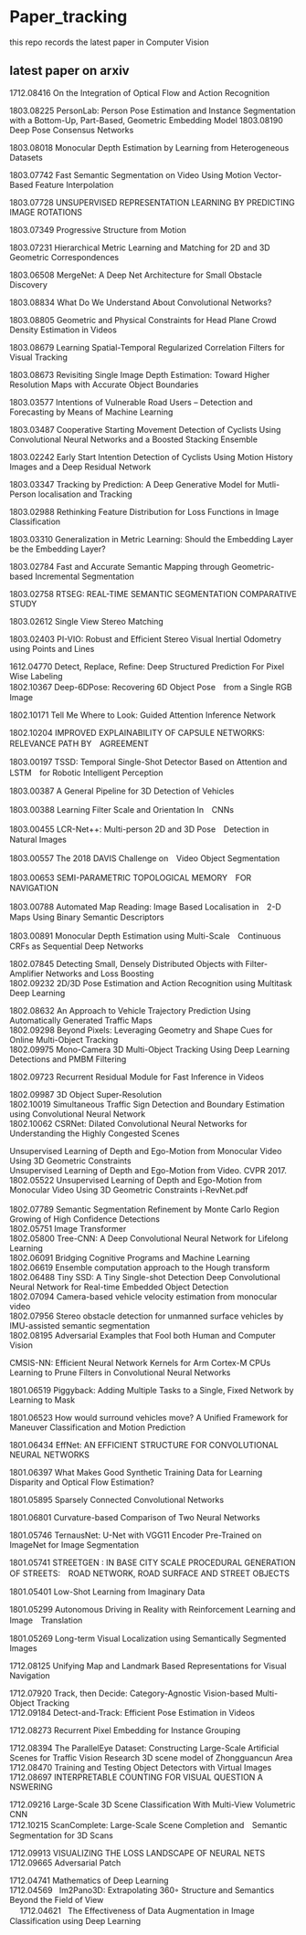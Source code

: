 # Paper_tracking
this repo records the latest paper in Computer Vision</br>



## latest paper on arxiv

1712.08416    On the Integration of Optical Flow and Action Recognition

1803.08225    PersonLab: Person Pose Estimation and Instance Segmentation with a Bottom-Up, Part-Based, Geometric Embedding Model
1803.08190    Deep Pose Consensus Networks

1803.08018    Monocular Depth Estimation by Learning from Heterogeneous Datasets

1803.07742    Fast Semantic Segmentation on Video Using Motion Vector-Based Feature Interpolation

1803.07728    UNSUPERVISED REPRESENTATION LEARNING BY PREDICTING IMAGE ROTATIONS

1803.07349    Progressive Structure from Motion

1803.07231    Hierarchical Metric Learning and Matching for 2D and 3D Geometric Correspondences

1803.06508    MergeNet: A Deep Net Architecture for Small Obstacle Discovery

1803.08834    What Do We Understand About Convolutional Networks?

1803.08805    Geometric and Physical Constraints for Head Plane Crowd Density Estimation in Videos

1803.08679    Learning Spatial-Temporal Regularized Correlation Filters for Visual Tracking

1803.08673    Revisiting Single Image Depth Estimation: Toward Higher Resolution Maps with Accurate Object Boundaries




1803.03577    Intentions of Vulnerable Road Users – Detection and Forecasting by Means of Machine Learning</br>

1803.03487    Cooperative Starting Movement Detection of Cyclists Using Convolutional Neural Networks and a Boosted Stacking Ensemble </br>

1803.02242    Early Start Intention Detection of Cyclists Using Motion History Images and a Deep Residual Network </br>

1803.03347    Tracking by Prediction: A Deep Generative Model for Mutli-Person localisation and Tracking </br>

1803.02988    Rethinking Feature Distribution for Loss Functions in Image Classification </br>

1803.03310    Generalization in Metric Learning: Should the Embedding Layer be the Embedding Layer? </br>

1803.02784    Fast and Accurate Semantic Mapping through Geometric-based Incremental Segmentation</br>

1803.02758    RTSEG: REAL-TIME SEMANTIC SEGMENTATION COMPARATIVE STUDY</br>

1803.02612    Single View Stereo Matching</br>

1803.02403    PI-VIO: Robust and Efficient Stereo Visual Inertial Odometry using Points and Lines</br>





1612.04770    Detect, Replace, Refine: Deep Structured Prediction For Pixel Wise Labeling</br>
1802.10367    Deep-6DPose: Recovering 6D Object Pose　from a Single RGB Image</br>

1802.10171    Tell Me Where to Look: Guided Attention Inference Network</br>

1802.10204    IMPROVED EXPLAINABILITY OF CAPSULE NETWORKS: RELEVANCE PATH BY　AGREEMENT </br>


1803.00197    TSSD: Temporal Single-Shot Detector Based on Attention and LSTM　for Robotic Intelligent Perception </br>

1803.00387    A General Pipeline for 3D Detection of Vehicles</br>

1803.00388    Learning Filter Scale and Orientation In　CNNs</br>

1803.00455    LCR-Net++: Multi-person 2D and 3D Pose　Detection in Natural Images</br>

1803.00557    The 2018 DAVIS Challenge on　Video Object Segmentation</br>

1803.00653    SEMI-PARAMETRIC TOPOLOGICAL MEMORY　FOR NAVIGATION</br>

1803.00788    Automated Map Reading: Image Based Localisation in　2-D Maps Using Binary Semantic Descriptors</br>

1803.00891    Monocular Depth Estimation using Multi-Scale　Continuous CRFs as Sequential Deep Networks</br>





1802.07845    Detecting Small, Densely Distributed Objects with Filter-Amplifier Networks and Loss Boosting </br>
1802.09232    2D/3D Pose Estimation and Action Recognition using Multitask Deep Learning </br>

1802.08632    An Approach to Vehicle Trajectory Prediction Using Automatically Generated Traffic Maps </br>
1802.09298    Beyond Pixels: Leveraging Geometry and Shape Cues for Online Multi-Object Tracking </br>
1802.09975    Mono-Camera 3D Multi-Object Tracking Using Deep Learning Detections and PMBM Filtering</br>

1802.09723    Recurrent Residual Module for Fast Inference in Videos</br>

1802.09987    3D Object Super-Resolution</br>
1802.10019    Simultaneous Traffic Sign Detection and Boundary Estimation using Convolutional Neural Network</br>
1802.10062    CSRNet: Dilated Convolutional Neural Networks for Understanding the Highly Congested Scenes</br>

Unsupervised Learning of Depth and Ego-Motion from Monocular Video Using 3D Geometric Constraints</br>
Unsupervised Learning of Depth and Ego-Motion from Video. CVPR 2017.</br>
1802.05522    Unsupervised Learning of Depth and Ego-Motion from Monocular Video Using 3D Geometric Constraints
i-RevNet.pdf </br>   
1802.07789    Semantic Segmentation Refinement by Monte Carlo Region Growing of High Confidence Detections</br>
1802.05751    Image Transformer</br>
1802.05800    Tree-CNN: A Deep Convolutional Neural Network for Lifelong Learning</br>
1802.06091    Bridging Cognitive Programs and Machine Learning</br>
1802.06619    Ensemble computation approach to the Hough transform</br>
1802.06488    Tiny SSD: A Tiny Single-shot Detection Deep Convolutional Neural Network for Real-time Embedded Object Detection</br>
1802.07094    Camera-based vehicle velocity estimation from monocular video</br>
1802.07956    Stereo obstacle detection for unmanned surface vehicles by IMU-assisted semantic segmentation</br>
1802.08195    Adversarial Examples that Fool both Human and Computer Vision</br>


CMSIS-NN: Efficient Neural Network Kernels for Arm Cortex-M CPUs</br>
Learning to Prune Filters in Convolutional Neural Networks</br>

1801.06519    Piggyback: Adding Multiple Tasks to a Single, Fixed Network by Learning to Mask</br>

1801.06523    How would surround vehicles move? A Unified Framework for Maneuver Classification and Motion Prediction</br>

1801.06434    EffNet: AN EFFICIENT STRUCTURE FOR CONVOLUTIONAL NEURAL NETWORKS</br>

1801.06397    What Makes Good Synthetic Training Data for Learning Disparity and Optical Flow Estimation?</br>

1801.05895    Sparsely Connected Convolutional Networks</br>

1801.06801    Curvature-based Comparison of Two Neural Networks</br>

1801.05746    TernausNet: U-Net with VGG11 Encoder Pre-Trained on ImageNet for Image Segmentation</br>

1801.05741    STREETGEN : IN BASE CITY SCALE PROCEDURAL GENERATION OF STREETS:　ROAD NETWORK, ROAD SURFACE AND STREET OBJECTS</br>

1801.05401    Low-Shot Learning from Imaginary Data</br>

1801.05299    Autonomous Driving in Reality with Reinforcement Learning and Image　Translation</br>

1801.05269    Long-term Visual Localization using Semantically Segmented Images</br>

1712.08125    Unifying Map and Landmark Based Representations for Visual Navigation</br>

1712.07920    Track,  then  Decide:  Category-Agnostic  Vision-based Multi-Object  Tracking</br>
1712.09184    Detect-and-Track: Efficient Pose Estimation in Videos</br>

1712.08273    Recurrent Pixel Embedding for Instance Grouping</br>

1712.08394    The ParallelEye Dataset: Constructing Large-Scale Artificial Scenes for Traffic Vision Research
3D scene model of Zhongguancun Area</br>
1712.08470    Training and Testing Object Detectors with Virtual Images</br>
1712.08697    INTERPRETABLE COUNTING  FOR VISUAL QUESTION A NSWERING</br>

1712.09216    Large-Scale 3D Scene Classification With Multi-View Volumetric CNN</br>
1712.10215    ScanComplete: Large-Scale Scene Completion and　Semantic Segmentation for 3D Scans</br>

1712.09913    VISUALIZING THE LOSS LANDSCAPE OF NEURAL NETS</br>
1712.09665    Adversarial Patch</br>

1712.04741    Mathematics of Deep Learning </br>
1712.04569    Im2Pano3D: Extrapolating 360◦ Structure and Semantics Beyond the Field of View</br>　
1712.04621    The Effectiveness of Data Augmentation in Image Classification using Deep Learning</br>




